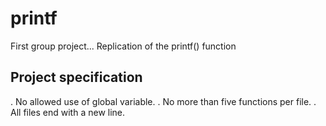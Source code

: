 # printf
First group project... Replication of the printf() function

## Project specification
. No allowed use of global variable.
. No more than five functions per file.
. All files end with a new line.
